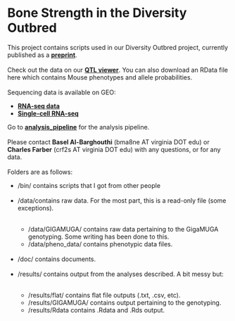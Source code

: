 # Bone Strength in the Diversity Outbred
This project contains scripts used in our Diversity Outbred project, currently published as a **[preprint](https://www.biorxiv.org/content/10.1101/2020.06.24.169839v1)**.<br><br>
Check out the data on our **[QTL viewer](http://qtlviewer.uvadcos.io)**. You can also download an RData file here which contains Mouse phenotypes and allele probabilities.<br><br>
Sequencing data is available on GEO:

  * **[RNA-seq data](https://www.ncbi.nlm.nih.gov/geo/query/acc.cgi?acc=GSE152708)**
  * **[Single-cell RNA-seq](https://www.ncbi.nlm.nih.gov/geo/query/acc.cgi?acc=GSE152806)**
  
Go to **[analysis_pipeline](/doc/analysis_pipeline.md)** for the analysis pipeline.<br>
<br>Please contact **Basel Al-Barghouthi** (bma8ne AT virginia DOT edu) or **Charles Farber** (crf2s AT virginia DOT edu) with any questions, or for any data.<br>
<br>Folders are as follows:
<ul>
<li>/bin/ contains scripts that I got from other people</li><br>
<li>/data/contains raw data. For the most part, this is a read-only file (some exceptions).</li>
<ul><br>
<li>/data/GIGAMUGA/ contains raw data pertaining to the GigaMUGA genotyping. Some writing has been done to this.</li>
<li>/data/pheno_data/ contains phenotypic data files.</li>
</ul><br>      
<li>/doc/ contains documents.</li><br> 
<li>/results/ contains output from the analyses described. A bit messy but:</li>
<ul><br>
<li>/results/flat/ contains flat file outputs (.txt, .csv, etc).</li>
<li>/results/GIGAMUGA/ contains output pertaining to the genotyping.</li>
<li>/results/Rdata contains .Rdata and .Rds output.</li>
</ul>
</ul>




